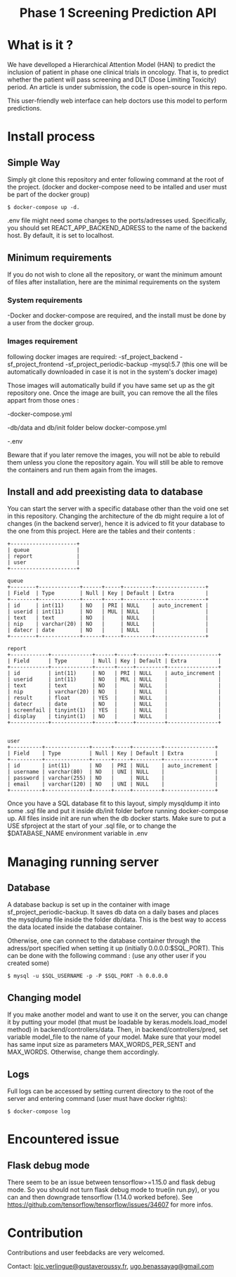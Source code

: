 <h1 align="center"> Phase 1 Screening Prediction API </h1>

# What is it ?
We have develloped a Hierarchical Attention Model (HAN) to predict the inclusion of patient in phase one clinical trials in oncology. That is, to predict whether the patient will pass screening and DLT (Dose Limiting Toxicity) period. An article is under submission, the code is open-source in this repo.

This user-friendly web interface can help doctors use this model to perform predictions.

# Install process
## Simple Way
Simply git clone this repository and enter following command at the root of the project. (docker and docker-compose need to be intalled and user must be part of the docker group)

	$ docker-compose up -d. 
.env file might need some changes to the ports/adresses used. Specifically, you should set REACT_APP_BACKEND_ADRESS to the name of the backend host. By default, it is set to localhost.

	

## Minimum requirements
If you do not wish to clone all the repository, or want the minimum amount of files after installation, here are the minimal requirements on the system
### System requirements
-Docker and docker-compose are required, and the install must be done by a user from the docker group.
### Images requirement
following docker images are required:
-sf_project_backend
-sf_project_frontend
-sf_project_periodic-backup
-mysql:5.7 (this one will be automatically downloaded in case it is not in the system's docker image)

Those images will automatically build if you have same set up as the git repository one. Once the image are built, you can remove the all the files appart from those ones :

-docker-compose.yml

-db/data and db/init folder below docker-compose.yml

-.env

Beware that if you later remove the images, you will not be able to rebuild them unless you clone the repository again.
You will still be able to remove the containers and run them again from the images.

## Install and add preexisting data to database
You can start the server with a specific database other than the void one set in this repository. Changing the architecture of the db might require a lot of changes (in the backend server), hence it is adviced to fit your database to the one from this project. Here are the tables and their contents :

	+---------------------+
	| queue               |
	| report              |
	| user                |
	+---------------------+

	queue
	+--------+-------------+------+-----+---------+----------------+
	| Field  | Type        | Null | Key | Default | Extra          |
	+--------+-------------+------+-----+---------+----------------+
	| id     | int(11)     | NO   | PRI | NULL    | auto_increment |
	| userid | int(11)     | NO   | MUL | NULL    |                |
	| text   | text        | NO   |     | NULL    |                |
	| nip    | varchar(20) | NO   |     | NULL    |                |
	| datecr | date        | NO   |     | NULL    |                |
	+--------+-------------+------+-----+---------+----------------+

	report
	+------------+-------------+------+-----+---------+----------------+
	| Field      | Type        | Null | Key | Default | Extra          |
	+------------+-------------+------+-----+---------+----------------+
	| id         | int(11)     | NO   | PRI | NULL    | auto_increment |
	| userid     | int(11)     | NO   | MUL | NULL    |                |
	| text       | text        | NO   |     | NULL    |                |
	| nip        | varchar(20) | NO   |     | NULL    |                |
	| result     | float       | YES  |     | NULL    |                |
	| datecr     | date        | NO   |     | NULL    |                |
	| screenfail | tinyint(1)  | YES  |     | NULL    |                |
	| display    | tinyint(1)  | NO   |     | NULL    |                |
	+------------+-------------+------+-----+---------+----------------+


	user
	+----------+--------------+------+-----+---------+----------------+
	| Field    | Type         | Null | Key | Default | Extra          |
	+----------+--------------+------+-----+---------+----------------+
	| id       | int(11)      | NO   | PRI | NULL    | auto_increment |
	| username | varchar(80)  | NO   | UNI | NULL    |                |
	| password | varchar(255) | NO   |     | NULL    |                |
	| email    | varchar(120) | NO   | UNI | NULL    |                |
	+----------+--------------+------+-----+---------+----------------+

Once you have a SQL database fit to this layout, simply mysqldump it into some .sql file and put it inside db/init folder before running docker-compose up. All files inside init are run when the db docker starts. Make sure to put a USE sfproject at the start of your .sql file, or to change the $DATABASE_NAME environment variable in .env


# Managing running server
## Database
A database backup is set up in the container with image sf_project_periodic-backup. It saves db data on a daily bases and places the mysqldump file inside the folder db/data. This is the best way to access the data located inside the database container.

Otherwise, one can connect to the database container through the adress/port specified when setting it up (initially 0.0.0.0:$SQL_PORT). This can be done with the following command : (use any other user if you created some)

	$ mysql -u $SQL_USERNAME -p -P $SQL_PORT -h 0.0.0.0
## Changing model
If you make another model and want to use it on the server, you can change it by putting your model (that must be loadable by keras.models.load_model method) in backend/controllers/data. Then, in backend/controllers/pred, set variable model_file to the name of your model. Make sure that your model has same input size as parameters MAX_WORDS_PER_SENT and MAX_WORDS. Otherwise, change them accordingly.

## Logs
Full logs can be accessed by setting current directory to the root of the server and entering command (user must have docker rights):

	$ docker-compose log

# Encountered issue

## Flask debug mode
There seem to be an issue between tensorflow>=1.15.0 and flask debug mode. So you should not turn flask debug mode to true(in run.py), or you can and then downgrade tensorflow (1.14.0 worked before). See https://github.com/tensorflow/tensorflow/issues/34607 for more infos.



# Contribution

Contributions and user feebdacks are very welcomed.

Contact: loic.verlingue@gustaveroussy.fr, ugo.benassayag@gmail.com
